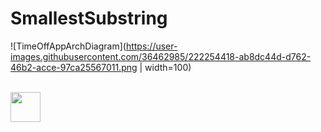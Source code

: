 # SmallestSubstring

![TimeOffAppArchDiagram](https://user-images.githubusercontent.com/36462985/222254418-ab8dc44d-d762-46b2-acce-97ca25567011.png | width=100)

<br>

<img src="[https://github.com/favicon.ico](https://user-images.githubusercontent.com/36462985/222254418-ab8dc44d-d762-46b2-acce-97ca25567011.png)" width="48">
